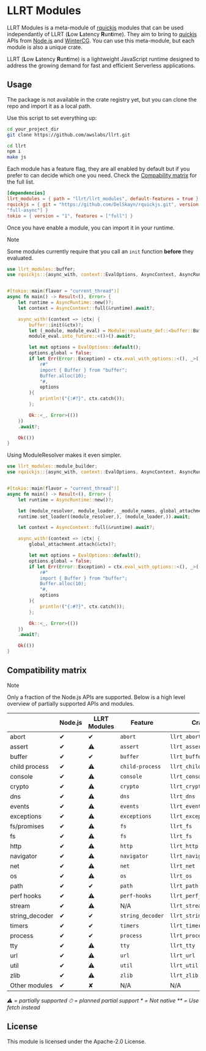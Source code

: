 # LLRT Modules

LLRT Modules is a meta-module of [rquickjs](https://github.com/DelSkayn/rquickjs) modules that can be used independantly of LLRT (**L**ow **L**atency **R**un**t**ime). They aim to bring to [quickjs](https://bellard.org/quickjs/) APIs from [Node.js](https://nodejs.org/) and [WinterCG](https://wintercg.org/). You can use this meta-module, but each module is also a unique crate.

LLRT (**L**ow **L**atency **R**un**t**ime) is a lightweight JavaScript runtime designed to address the growing demand for fast and efficient Serverless applications.

## Usage

The package is not available in the crate registry yet, but you can clone the repo and import it as a local path.

Use this script to set everything up:

```bash
cd your_project_dir
git clone https://github.com/awslabs/llrt.git

cd llrt
npm i
make js
```

Each module has a feature flag, they are all enabled by default but if you prefer to can decide which one you need.
Check the [Compability matrix](#compatibility-matrix) for the full list.

```toml
[dependencies]
llrt_modules = { path = "llrt/llrt_modules", default-features = true } # load from local path
rquickjs = { git = "https://github.com/DelSkayn/rquickjs.git", version = "0.9.0", features = [
"full-async"] }
tokio = { version = "1", features = ["full"] }

```

Once you have enable a module, you can import it in your runtime.

> [!NOTE]
> Some modules currently require that you call an `init` function **before** they evaluated.

```rust
use llrt_modules::buffer;
use rquickjs::{async_with, context::EvalOptions, AsyncContext, AsyncRuntime, Error, Module};


#[tokio::main(flavor = "current_thread")]
async fn main() -> Result<(), Error> {
    let runtime = AsyncRuntime::new()?;
    let context = AsyncContext::full(&runtime).await?;

    async_with!(context => |ctx| {
        buffer::init(&ctx)?;
        let (_module, module_eval) = Module::evaluate_def::<buffer::BufferModule,_>(ctx.clone(), "buffer")?;
        module_eval.into_future::<()>().await?;

        let mut options = EvalOptions::default();
        options.global = false;
        if let Err(Error::Exception) = ctx.eval_with_options::<(), _>(
            r#"
            import { Buffer } from "buffer";
            Buffer.alloc(10);
            "#,
            options
        ){
            println!("{:#?}", ctx.catch());
        };

        Ok::<_, Error>(())
    })
    .await?;

    Ok(())
}
```

Using ModuleResolver makes it even simpler.

```rust
use llrt_modules::module_builder;
use rquickjs::{async_with, context::EvalOptions, AsyncContext, AsyncRuntime, Error, Module};


#[tokio::main(flavor = "current_thread")]
async fn main() -> Result<(), Error> {
    let runtime = AsyncRuntime::new()?;

    let (module_resolver, module_loader, _module_names, global_attachment) = module_builder.build();
    runtime.set_loader((module_resolver,), (module_loader,)).await;

    let context = AsyncContext::full(&runtime).await?;

    async_with!(context => |ctx| {
        global_attachment.attach(&ctx)?;

        let mut options = EvalOptions::default();
        options.global = false;
        if let Err(Error::Exception) = ctx.eval_with_options::<(), _>(
            r#"
            import { Buffer } from "buffer";
            Buffer.alloc(10);
            "#,
            options
        ){
            println!("{:#?}", ctx.catch());
        };

        Ok::<_, Error>(())
    })
    .await?;

    Ok(())
}

```

## Compatibility matrix

> [!NOTE]
> Only a fraction of the Node.js APIs are supported. Below is a high level overview of partially supported APIs and modules.

|                | Node.js | LLRT Modules | Feature          | Crate                 |
| -------------- | ------- | ------------ | ---------------- | --------------------- |
| abort          | ✔︎     | ✔︎️         | `abort`          | `llrt_abort`          |
| assert         | ✔︎     | ⚠️           | `assert`         | `llrt_assert`         |
| buffer         | ✔︎     | ✔︎️         | `buffer`         | `llrt_buffer`         |
| child process  | ✔︎     | ⚠️           | `child-process`  | `llrt_child_process`  |
| console        | ✔︎     | ⚠️           | `console`        | `llrt_console`        |
| crypto         | ✔︎     | ⚠️           | `crypto`         | `llrt_crypto`         |
| dns            | ✔︎     | ⚠️           | `dns`            | `llrt_dns`            |
| events         | ✔︎     | ⚠️           | `events`         | `llrt_events`         |
| exceptions     | ✔︎     | ⚠️           | `exceptions`     | `llrt_exceptions`     |
| fs/promises    | ✔︎     | ⚠️           | `fs`             | `llrt_fs`             |
| fs             | ✔︎     | ⚠️           | `fs`             | `llrt_fs`             |
| http           | ✔︎     | ⚠️           | `http`           | `llrt_http`           |
| navigator      | ✔︎     | ⚠️           | `navigator`      | `llrt_navigator`      |
| net            | ✔︎     | ⚠️           | `net`            | `llrt_net`            |
| os             | ✔︎     | ⚠️           | `os`             | `llrt_os`             |
| path           | ✔︎     | ✔︎          | `path`           | `llrt_path`           |
| perf hooks     | ✔︎     | ⚠️           | `perf-hooks`     | `llrt_perf_hooks`     |
| stream         | ✔︎     | ⚠️           | N/A              | `llrt_stream`         |
| string_decoder | ✔︎     | ✔︎          | `string_decoder` | `llrt_string_decoder` |
| timers         | ✔︎     | ✔︎          | `timers`         | `llrt_timers`         |
| process        | ✔︎     | ✔︎          | `process`        | `llrt_process`        |
| tty            | ✔︎     | ⚠️           | `tty`            | `llrt_tty`            |
| url            | ✔︎     | ⚠️           | `url`            | `llrt_url`            |
| util           | ✔︎     | ⚠️           | `util`           | `llrt_util`           |
| zlib           | ✔︎     | ⚠️           | `zlib`           | `llrt_zlib`           |
| Other modules  | ✔︎     | ✘            | N/A              | N/A                   |

_⚠️ = partially supported_
_⏱ = planned partial support_
_\* = Not native_
_\*\* = Use fetch instead_

## License

This module is licensed under the Apache-2.0 License.
